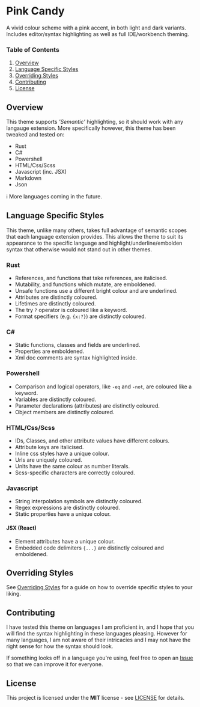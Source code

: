 # Pink Candy
A vivid colour scheme with a pink accent, in both light and dark variants. Includes editor/syntax highlighting as well as full IDE/workbench theming.

### Table of Contents
1. [Overview](#overview)
2. [Language Specific Styles](#language-specific-styles)
3. [Overriding Styles](#overriding-styles)
4. [Contributing](#contributing)
5. [License](#license)

## Overview
This theme supports *'Semantic'* highlighting, so it should work with any langauge extension. More specifically however, this theme has been tweaked and tested on:
- Rust
- C#
- Powershell
- HTML/Css/Scss
- Javascript (inc. JSX)
- Markdown
- Json

ℹ More languages coming in the future.

## Language Specific Styles
This theme, unlike many others, takes full advantage of semantic scopes that each language extension provides. This allows the theme to suit its appearance to the specific language and highlight/underline/embolden syntax that otherwise would not stand out in other themes.

### Rust
- References, and functions that take references, are italicised.
- Mutability, and functions which mutate, are emboldened.
- Unsafe functions use a different bright colour and are underlined.
- Attributes are distinctly coloured.
- Lifetimes are distinctly coloured.
- The try `?` operator is coloured like a keyword.
- Format specifiers (e.g. `{x:?}`) are distinctly coloured.

### C#
- Static functions, classes and fields are underlined.
- Properties are emboldened.
- Xml doc comments are syntax highlighted inside.

### Powershell
- Comparison and logical operators, like `-eq` and `-not`, are coloured like a keyword.
- Variables are distinctly coloured.
- Parameter declarations (attributes) are distinctly coloured.
- Object members are distinctly coloured.

### HTML/Css/Scss
- IDs, Classes, and other attribute values have different colours.
- Attribute keys are italicised.
- Inline css styles have a unique colour.
- Urls are uniquely coloured.
- Units have the same colour as number literals.
- Scss-specific characters are correctly coloured.

### Javascript
- String interpolation symbols are distinctly coloured.
- Regex expressions are distinctly coloured.
- Static properties have a unique colour.
#### JSX (React)
- Element attributes have a unique colour.
- Embedded code delimiters `{...}` are distinctly coloured and emboldened.

## Overriding Styles
See [Overriding Styles](./Overriding_Styles.md) for a guide on how to override specific styles to your liking.

## Contributing
I have tested this theme on languages I am proficient in, and I hope that you will find the syntax highlighting in these languages pleasing. However for many languages, I am not aware of their intricacies and I may not have the right sense for how the syntax should look.

If something looks off in a language you're using, feel free to open an [Issue](https://github.com/KubaP/vscode-pink-candy/issues) so that we can improve it for everyone.

## License
This project is licensed under the **MIT** license - see [LICENSE](./LICENSE) for details.